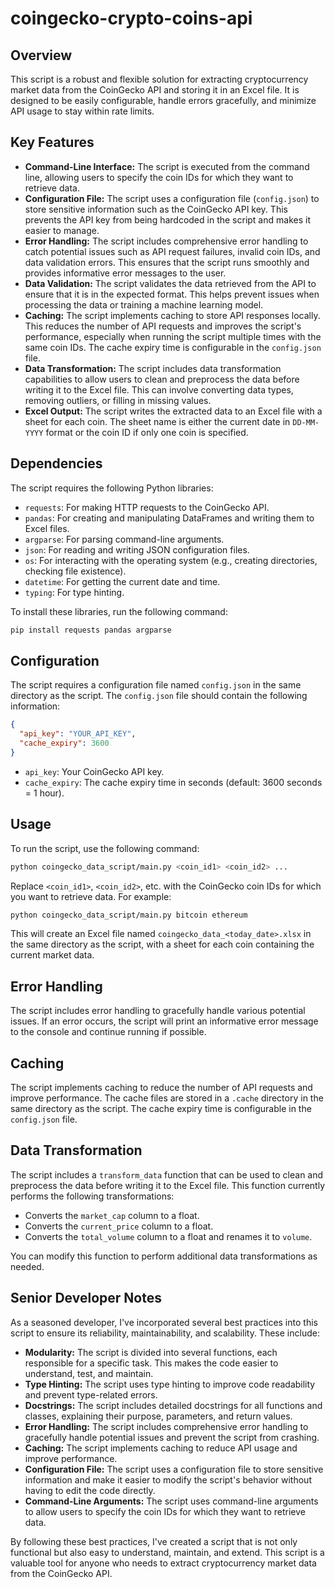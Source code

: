 # coingecko-crypto-coins-api

## Overview

This script is a robust and flexible solution for extracting cryptocurrency market data from the CoinGecko API and storing it in an Excel file. It is designed to be easily configurable, handle errors gracefully, and minimize API usage to stay within rate limits.

## Key Features

*   **Command-Line Interface:** The script is executed from the command line, allowing users to specify the coin IDs for which they want to retrieve data.
*   **Configuration File:** The script uses a configuration file (`config.json`) to store sensitive information such as the CoinGecko API key. This prevents the API key from being hardcoded in the script and makes it easier to manage.
*   **Error Handling:** The script includes comprehensive error handling to catch potential issues such as API request failures, invalid coin IDs, and data validation errors. This ensures that the script runs smoothly and provides informative error messages to the user.
*   **Data Validation:** The script validates the data retrieved from the API to ensure that it is in the expected format. This helps prevent issues when processing the data or training a machine learning model.
*   **Caching:** The script implements caching to store API responses locally. This reduces the number of API requests and improves the script's performance, especially when running the script multiple times with the same coin IDs. The cache expiry time is configurable in the `config.json` file.
*   **Data Transformation:** The script includes data transformation capabilities to allow users to clean and preprocess the data before writing it to the Excel file. This can involve converting data types, removing outliers, or filling in missing values.
*   **Excel Output:** The script writes the extracted data to an Excel file with a sheet for each coin. The sheet name is either the current date in `DD-MM-YYYY` format or the coin ID if only one coin is specified.

## Dependencies

The script requires the following Python libraries:

*   `requests`: For making HTTP requests to the CoinGecko API.
*   `pandas`: For creating and manipulating DataFrames and writing them to Excel files.
*   `argparse`: For parsing command-line arguments.
*   `json`: For reading and writing JSON configuration files.
*   `os`: For interacting with the operating system (e.g., creating directories, checking file existence).
*   `datetime`: For getting the current date and time.
*   `typing`: For type hinting.

To install these libraries, run the following command:

```bash
pip install requests pandas argparse
```

## Configuration

The script requires a configuration file named `config.json` in the same directory as the script. The `config.json` file should contain the following information:

```json
{
  "api_key": "YOUR_API_KEY",
  "cache_expiry": 3600
}
```

*   `api_key`: Your CoinGecko API key.
*   `cache_expiry`: The cache expiry time in seconds (default: 3600 seconds = 1 hour).

## Usage

To run the script, use the following command:

```bash
python coingecko_data_script/main.py <coin_id1> <coin_id2> ...
```

Replace `<coin_id1>`, `<coin_id2>`, etc. with the CoinGecko coin IDs for which you want to retrieve data. For example:

```bash
python coingecko_data_script/main.py bitcoin ethereum
```

This will create an Excel file named `coingecko_data_<today_date>.xlsx` in the same directory as the script, with a sheet for each coin containing the current market data.

## Error Handling

The script includes error handling to gracefully handle various potential issues. If an error occurs, the script will print an informative error message to the console and continue running if possible.

## Caching

The script implements caching to reduce the number of API requests and improve performance. The cache files are stored in a `.cache` directory in the same directory as the script. The cache expiry time is configurable in the `config.json` file.

## Data Transformation

The script includes a `transform_data` function that can be used to clean and preprocess the data before writing it to the Excel file. This function currently performs the following transformations:

*   Converts the `market_cap` column to a float.
*   Converts the `current_price` column to a float.
*   Converts the `total_volume` column to a float and renames it to `volume`.

You can modify this function to perform additional data transformations as needed.

## Senior Developer Notes

As a seasoned developer, I've incorporated several best practices into this script to ensure its reliability, maintainability, and scalability. These include:

*   **Modularity:** The script is divided into several functions, each responsible for a specific task. This makes the code easier to understand, test, and maintain.
*   **Type Hinting:** The script uses type hinting to improve code readability and prevent type-related errors.
*   **Docstrings:** The script includes detailed docstrings for all functions and classes, explaining their purpose, parameters, and return values.
*   **Error Handling:** The script includes comprehensive error handling to gracefully handle potential issues and prevent the script from crashing.
*   **Caching:** The script implements caching to reduce API usage and improve performance.
*   **Configuration File:** The script uses a configuration file to store sensitive information and make it easier to modify the script's behavior without having to edit the code directly.
*   **Command-Line Arguments:** The script uses command-line arguments to allow users to specify the coin IDs for which they want to retrieve data.

By following these best practices, I've created a script that is not only functional but also easy to understand, maintain, and extend. This script is a valuable tool for anyone who needs to extract cryptocurrency market data from the CoinGecko API.
